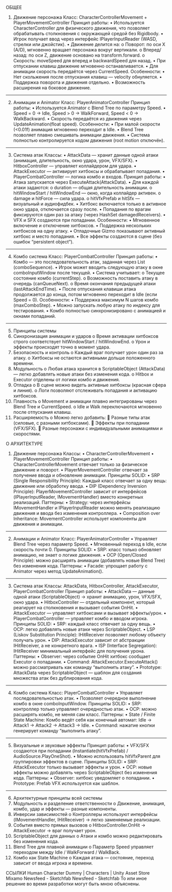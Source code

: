 ОБЩЕЕ 

1. Движение персонажа
Класс: CharacterControllerMovement + PlayerMovementController
Принцип работы:
•	Используется CharacterController для физического движения, что позволяет обрабатывать столкновения с окружающей средой без Rigidbody.
•	Игрок получает ввод через интерфейс IPlayerInputReader (WASD, стрелки или джойстик).
•	Движение делится на:
o	Поворот: по оси X (A/D), мгновенно вращает персонажа вокруг вертикали.
o	Вперед/назад: по оси Z, движение основано на transform.forward.
o	Скорость: moveSpeed для вперед и backwardSpeed для назад.
•	При отпускании клавиш движение мгновенно останавливается.
•	Для анимации скорость передаётся через CurrentSpeed.
Особенности:
•	Нет скольжения после отпускания клавиш — velocity обнуляется.
•	Поддержка поворота и движения отдельно.
•	Возможность расширения на боковое движение.
________________________________________
2. Анимации и Animator
Класс: PlayerAnimatorController
Принцип работы:
•	Используется Animator с Blend Tree по параметру Speed.
•	Speed = 0 → Idle, Speed > 0 → WalkForward, Speed < 0 → WalkBackward.
•	Скорость передаётся из движения через UpdateAnimation(float speed).
Особенности:
•	При малой скорости (<0.01f) анимация мгновенно переходит в Idle.
•	Blend Tree позволяет плавно смешивать анимации движения.
•	Система полностью контролируется кодом движения (root motion отключён).
________________________________________
3. Система атак
Классы:
•	AttackData — хранит данные одной атаки (анимация, длительность, окно удара, урон, VFX/SFX).
•	HitboxController — управляет коллайдером для удара.
•	AttackExecutor — активирует хитбоксы и обрабатывает попадания.
•	PlayerCombatController — логика комбо и входов.
Принцип работы:
•	Атака запускается через ExecuteAttack(AttackData).
•	Для каждой атаки задаются:
o	duration — общая длительность анимации.
o	hitWindowStart / hitWindowEnd — окно, когда коллайдер активен.
o	damage и hitForce — сила удара.
o	hitVfxPrefab и hitSfx — визуальный и аудиофидбек.
•	Хитбокс включается только в активное окно удара, отключается сразу после.
•	Попадания по врагам фиксируются один раз за атаку (через HashSet damagedReceivers).
•	VFX и SFX создаются при попадании.
Особенности:
•	Мгновенное включение и отключение хитбоксов.
•	Поддержка нескольких хитбоксов на одну атаку.
•	Отладочные Gizmo показывают активный хитбокс и место попадания.
•	Все эффекты создаются в сцене (без ошибок “persistent object”).
________________________________________
4. Комбо система
Класс: PlayerCombatController
Принцип работы:
•	Комбо — это последовательность атак, заданная через List<AttackData> (comboSequence).
•	Игрок может вводить следующую атаку в окне comboInputWindow после текущей.
•	Система учитывает:
o	Текущее состояние комбо (currentStep).
o	Возможность поставить атаку в очередь (canQueueNext).
o	Время окончания предыдущей атаки (lastAttackEndTime).
•	После отпускания клавиши атака продолжается до конца, потом мгновенно переходит в Idle (если Speed = 0).
Особенности:
•	Поддержка максимум N шагов комбо (maxComboStep).
•	Можно запускать любую атаку по индексу для тестирования.
•	Комбо полностью синхронизировано с анимацией и окнами попаданий.
________________________________________
5. Принципы системы
1.	Синхронизация анимации и ударов
o	Время активации хитбоксов строго соответствует hitWindowStart / hitWindowEnd.
o	Урон и эффекты происходят точно в момент удара.
2.	Безопасность и контроль
o	Каждый враг получает урон один раз за атаку.
o	Хитбоксы не остаются активными дольше положенного времени.
3.	Модульность
o	Любая атака хранится в ScriptableObject (AttackData) — легко добавлять новые атаки без изменения кода.
o	Hitbox и Executor отделены от логики комбо и движения.
4.	Отладка
o	В сцене можно видеть активные хитбоксы (красная сфера и линия).
o	Логи позволяют отслеживать попадания и активацию хитбоксов.
5.	Плавность
o	Movement и анимации плавно интегрированы через Blend Tree и CurrentSpeed.
o	Idle и Walk переключаются мгновенно после отпускания клавиш.
6.	Расширяемость
o	Можно легко добавить:
	Разные типы атак (силовые, с разными хитбоксами).
	Эффекты при попадании (VFX/SFX).
	Разные персонажи с индивидуальными анимациями и скоростями.

О АРХИТЕКТУРЕ
1. Движение персонажа
Классы:
•	CharacterControllerMovement
•	PlayerMovementController
Принцип работы:
•	CharacterControllerMovement отвечает только за физическое движение и поворот.
•	PlayerMovementController отвечает за получение ввода и обновление анимации.
Принципы SOLID:
•	SRP (Single Responsibility Principle):
Каждый класс отвечает за одну вещь: движение или обработку ввода.
•	DIP (Dependency Inversion Principle):
PlayerMovementController зависит от интерфейсов (IPlayerInputReader, IMovementHandler) вместо конкретных реализаций.
Паттерны:
•	Strategy: через интерфейсы IMovementHandler и IPlayerInputReader можно менять реализацию движения и ввода без изменения контроллера.
•	Composition over Inheritance: MovementController использует компоненты для движения и анимации.
________________________________________
2. Анимации и Animator
Класс: PlayerAnimatorController
•	Управляет Blend Tree через параметр Speed.
•	Мгновенный переход в Idle, если скорость почти 0.
Принципы SOLID:
•	SRP: класс только обновляет анимацию, не знает о логике движения.
•	OCP (Open/Closed Principle): можно расширять анимации (добавлять новые Blend Tree) без изменения кода.
Паттерны:
•	Facade: упрощает работу с Animator через метод UpdateAnimation().
________________________________________
3. Система атак
Классы: AttackData, HitboxController, AttackExecutor, PlayerCombatController
Принцип работы:
•	AttackData — данные одной атаки (ScriptableObject) → хранит анимацию, урон, VFX/SFX, окно удара.
•	HitboxController — отдельный компонент, который реагирует на столкновения и вызывает события OnHit.
•	AttackExecutor — управляет хитбоксами и вызывает эффекты/урон.
•	PlayerCombatController — управляет комбо и вводом игрока.
Принципы SOLID:
•	SRP: каждый класс отвечает за одну вещь.
•	OCP: легко добавлять новые атаки через ScriptableObject.
•	LSP (Liskov Substitution Principle): IHitReceiver позволяет любому объекту получать урон.
•	DIP: AttackExecutor зависит от абстракции IHitReceiver, а не конкретного врага.
•	ISP (Interface Segregation): IHitReceiver минимальный интерфейс для получения урона.
Паттерны:
•	Observer: через событие OnHit хитбокс сообщает Executor о попадании.
•	Command: AttackExecutor.ExecuteAttack() можно рассматривать как команду “выполнить атаку”.
•	Prototype: AttackData через ScriptableObject — шаблон для создания множества атак без дублирования кода.
________________________________________
4. Комбо система
Класс: PlayerCombatController
•	Управляет последовательностью атак.
•	Позволяет очередное выполнение комбо в окне comboInputWindow.
Принципы SOLID:
•	SRP: контроллер только управляет очередностью атак.
•	OCP: можно расширять комбо, не меняя сам класс.
Паттерны:
•	State / Finite State Machine:
Комбо ведёт себя как конечный автомат: Idle → Attack1 → Attack2 → Attack3 → Idle.
•	Command: нажатие кнопки генерирует команду “выполнить атаку”.
________________________________________
5. Визуальные и звуковые эффекты
Принцип работы:
•	VFX/SFX создаются при попадании (Instantiate(hitVfxPrefab) / AudioSource.PlayOneShot).
•	Можно использовать hitVfxParent для группировки эффектов в сцене.
Принципы SOLID:
•	SRP: AttackExecutor только вызывает эффекты и урон.
•	OCP: новые эффекты можно добавлять через ScriptableObject без изменения кода.
Паттерны:
•	Observer: хитбокс уведомляет о попадании.
•	Prototype: Prefab VFX используется как шаблон.
________________________________________
6. Архитектурные принципы всей системы
1.	Модульность и разделение ответственности
o	Движение, анимация, комбо, удар и эффекты — разные компоненты.
2.	Инверсии зависимостей
o	Контроллеры используют интерфейсы (IMovementHandler, IHitReceiver) → легко заменяемые реализации.
3.	События вместо прямых вызовов
o	HitboxController.OnHit → AttackExecutor → враг получает урон.
4.	ScriptableObject для данных
o	Атаки и комбо можно редактировать без изменения кода.
5.	Blend Tree для плавной анимации
o	Параметр Speed управляет переходом между Idle / WalkForward / WalkBack.
6.	Комбо как State Machine
o	Каждая атака — состояние, переход зависит от ввода игрока и времени.


ССЫЛКИ
Human Character Dummy | Characters | Unity Asset Store
Mixamo
Newsfeed - Sketchfab
Newsfeed - Sketchfab
То или иное решение во время разработки могут быть мною объяснены.
